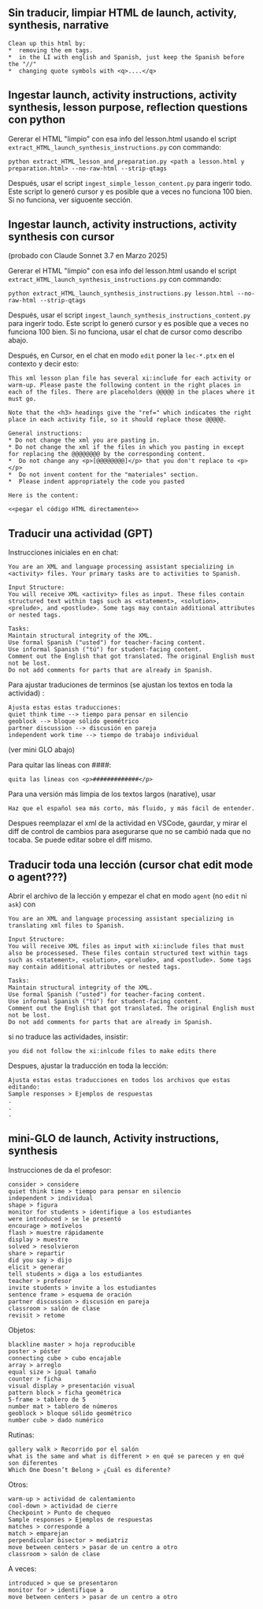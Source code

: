 ## Sin traducir, limpiar HTML de launch, activity, synthesis, narrative 

```
Clean up this html by:
*  removing the em tags.
*  in the LI with english and Spanish, just keep the Spanish before the "//"
*  changing quote symbols with <q>....</q>
```

## Ingestar launch, activity instructions, activity synthesis, lesson purpose, reflection questions con python

Gererar el HTML "limpio" con esa info del lesson.html usando el script `extract_HTML_launch_synthesis_instructions.py` con commando:
```
python extract_HTML_lesson_and_preparation.py <path a lesson.html y preparation.html> --no-raw-html --strip-qtags
```

Después, usar el script `ingest_simple_lesson_content.py` para ingerir todo. Este script lo generó cursor y es posible que a veces no funciona 100 bien. Si no funciona, ver siguoente sección.




## Ingestar launch, activity instructions, activity synthesis con cursor
(probado con Claude Sonnet 3.7 en Marzo 2025)

Gererar el HTML "limpio" con esa info del lesson.html usando el script `extract_HTML_launch_synthesis_instructions.py` con commando:
```
python extract_HTML_launch_synthesis_instructions.py lesson.html --no-raw-html --strip-qtags
```

Después, usar el script `ingest_launch_synthesis_instructions_content.py` para ingerir todo. Este script lo generó cursor y es posible que a veces no funciona 100 bien. Si no funciona, usar el chat de cursor como describo abajo.

Después, en Cursor, en el chat en modo `edit` poner la `lec-*.ptx` en el contexto y decir esto:

```
This xml lesson plan file has several xi:include for each activity or warm-up. Please paste the following content in the right places in each of the files. There are placeholders @@@@@ in the places where it must go. 

Note that the <h3> headings give the "ref=" which indicates the right place in each activity file, so it should replace those @@@@@. 

General instructions:
* Do not change the xml you are pasting in.
* Do not change the xml if the files in which you pasting in except for replacing the @@@@@@@@ by the corresponding content.
*  Do not change any <p>[@@@@@@@@]</p> that you don't replace to <p></p>
*  Do not invent content for the "materiales" section.
*  Please indent appropriately the code you pasted

Here is the content:

<<pegar el código HTML directamente>>

```


## Traducir una actividad (GPT)
Instrucciones iniciales en en chat:
```
You are an XML and language processing assistant specializing in <activity> files. Your primary tasks are to activities to Spanish.

Input Structure:
You will receive XML <activity> files as input. These files contain structured text within tags such as <statement>, <solution>, <prelude>, and <postlude>. Some tags may contain additional attributes or nested tags.

Tasks:
Maintain structural integrity of the XML.
Use formal Spanish ("usted") for teacher-facing content.
Use informal Spanish ("tú") for student-facing content.
Comment out the English that got translated. The original English must not be lost.
Do not add comments for parts that are already in Spanish.
```

Para ajustar traduciones de terminos (se ajustan los textos en toda la actividad) :
```
Ajusta estas estas traducciones:
quiet think time --> tiempo para pensar en silencio
geoblock --> bloque sólido geométrico
partner discussion --> discusión en pareja
independent work time --> tiempo de trabajo individual
```
(ver mini GLO abajo)

Para quitar las líneas con ####:
```
quita las lineas con <p>#############</p>
```

Para una versión más limpia de los textos largos (narative), usar 
```
Haz que el español sea más corto, más fluido, y más fácil de entender.
```

Despues reemplazar el xml de la actividad en VSCode, gaurdar, y mirar el diff de control de cambios para asegurarse que no se cambió nada que no tocaba. Se puede editar sobre el diff mismo.

## Traducir toda una lección (cursor chat edit mode o agent???)
Abrir el archivo de la lección y empezar el chat en modo `agent` (no `edit` ni `ask`) con
```
You are an XML and language processing assistant specializing in translating xml files to Spanish.

Input Structure:
You will receive XML files as input with xi:include files that must also be processesed. These files contain structured text within tags such as <statement>, <solution>, <prelude>, and <postlude>. Some tags may contain additional attributes or nested tags.

Tasks:
Maintain structural integrity of the XML.
Use formal Spanish ("usted") for teacher-facing content.
Use informal Spanish ("tú") for student-facing content.
Comment out the English that got translated. The original English must not be lost.
Do not add comments for parts that are already in Spanish.
```
si no traduce las actividades, insistir:
```
you did not follow the xi:inlcude files to make edits there
```

Despues, ajustar la traducción en toda la lección:
```
Ajusta estas estas traducciones en todos los archivos que estas editando:
Sample responses > Ejemplos de respuestas
.
.
.
```

## mini-GLO de launch, Activity instructions, synthesis

Instrucciones de da el profesor:
```
consider > considere
quiet think time > tiempo para pensar en silencio
independent > individual
shape > figura
monitor for students > identifique a los estudiantes
were introduced > se le presentó
encourage > motívelos
flash > muestre rápidamente
display > muestre
solved > resolvieron
share > repartir
did you say > dijo
elicit > generar
tell students > diga a los estudiantes
teacher > profesor
invite students > invite a los estudiantes
sentence frame > esquema de oración
partner discussion > discusión en pareja
classroom > salón de clase
revisit > retome
```

Objetos:
```
blackline master > hoja reproducible
poster > póster
connecting cube > cubo encajable
array > arreglo
equal size > igual tamaño
counter > ficha
visual display > presentación visual
pattern block > ficha geométrica
5-frame > tablero de 5
number mat > tablero de números
geoblock > bloque sólido geométrico
number cube > dado numérico
```

Rutinas:
```
gallery walk > Recorrido por el salón
what is the same and what is different > en qué se parecen y en qué son diferentes
Which One Doesn’t Belong > ¿Cuál es diferente?
```

Otros:
```
warm-up > actividad de calentamiento
cool-down > actividad de cierre
Checkpoint > Punto de chequeo
Sample responses > Ejemplos de respuestas
matches > corresponde a
match > emparejan
perpendicular bisector > mediatriz
move between centers > pasar de un centro a otro
classroom > salón de clase
```

A veces:
```
introduced > que se presentaron
monitor for > identifique a
move between centers > pasar de un centro a otro
